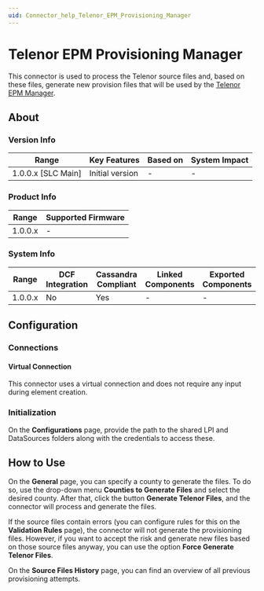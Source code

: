 ```yaml
---
uid: Connector_help_Telenor_EPM_Provisioning_Manager
---
```


# Telenor EPM Provisioning Manager

This connector is used to process the Telenor source files and, based on these files, generate new provision files that will be used by the [Telenor EPM Manager](xref:Connector_help_Telenor_EPM_Manager).

## About

### Version Info

| Range                | Key Features     | Based on     | System Impact     |
|----------------------|------------------|--------------|-------------------|
| 1.0.0.x \[SLC Main\] | Initial version  | \-           | \-                |

### Product Info

| Range     | Supported Firmware     |
|-----------|------------------------|
| 1.0.0.x   | \-                     |

### System Info

| Range     | DCF Integration     | Cassandra Compliant     | Linked Components     | Exported Components     |
|-----------|---------------------|-------------------------|-----------------------|-------------------------|
| 1.0.0.x   | No                  | Yes                     | \-                    | \-                      |

## Configuration

### Connections

#### Virtual Connection

This connector uses a virtual connection and does not require any input during element creation.

### Initialization

On the **Configurations** page, provide the path to the shared LPI and DataSources folders along with the credentials to access these.

## How to Use

On the **General** page, you can specify a county to generate the files. To do so, use the drop-down menu **Counties to Generate Files** and select the desired county. After that, click the button **Generate Telenor Files**, and the connector will process and generate the files.

If the source files contain errors (you can configure rules for this on the **Validation Rules** page), the connector will not generate the provisioning files. However, if you want to accept the risk and generate new files based on those source files anyway, you can use the option **Force Generate Telenor Files**.

On the **Source Files History** page, you can find an overview of all previous provisioning attempts.
